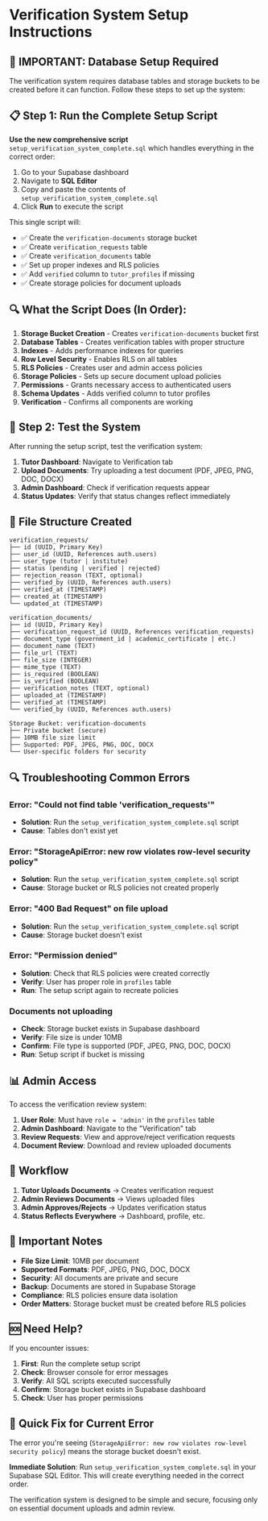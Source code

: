 # Verification System Setup Instructions

## 🚨 **IMPORTANT: Database Setup Required**

The verification system requires database tables and storage buckets to be created before it can function. Follow these steps to set up the system:

## 📋 **Step 1: Run the Complete Setup Script**

**Use the new comprehensive script** `setup_verification_system_complete.sql` which handles everything in the correct order:

1. Go to your Supabase dashboard
2. Navigate to **SQL Editor**
3. Copy and paste the contents of `setup_verification_system_complete.sql`
4. Click **Run** to execute the script

This single script will:
- ✅ Create the `verification-documents` storage bucket
- ✅ Create `verification_requests` table
- ✅ Create `verification_documents` table
- ✅ Set up proper indexes and RLS policies
- ✅ Add `verified` column to `tutor_profiles` if missing
- ✅ Create storage policies for document uploads

## 🔍 **What the Script Does (In Order):**

1. **Storage Bucket Creation** - Creates `verification-documents` bucket first
2. **Database Tables** - Creates verification tables with proper structure
3. **Indexes** - Adds performance indexes for queries
4. **Row Level Security** - Enables RLS on all tables
5. **RLS Policies** - Creates user and admin access policies
6. **Storage Policies** - Sets up secure document upload policies
7. **Permissions** - Grants necessary access to authenticated users
8. **Schema Updates** - Adds verified column to tutor profiles
9. **Verification** - Confirms all components are working

## 🧪 **Step 2: Test the System**

After running the setup script, test the verification system:

1. **Tutor Dashboard**: Navigate to Verification tab
2. **Upload Documents**: Try uploading a test document (PDF, JPEG, PNG, DOC, DOCX)
3. **Admin Dashboard**: Check if verification requests appear
4. **Status Updates**: Verify that status changes reflect immediately

## 📁 **File Structure Created**

```
verification_requests/
├── id (UUID, Primary Key)
├── user_id (UUID, References auth.users)
├── user_type (tutor | institute)
├── status (pending | verified | rejected)
├── rejection_reason (TEXT, optional)
├── verified_by (UUID, References auth.users)
├── verified_at (TIMESTAMP)
├── created_at (TIMESTAMP)
└── updated_at (TIMESTAMP)

verification_documents/
├── id (UUID, Primary Key)
├── verification_request_id (UUID, References verification_requests)
├── document_type (government_id | academic_certificate | etc.)
├── document_name (TEXT)
├── file_url (TEXT)
├── file_size (INTEGER)
├── mime_type (TEXT)
├── is_required (BOOLEAN)
├── is_verified (BOOLEAN)
├── verification_notes (TEXT, optional)
├── uploaded_at (TIMESTAMP)
├── verified_at (TIMESTAMP)
└── verified_by (UUID, References auth.users)

Storage Bucket: verification-documents
├── Private bucket (secure)
├── 10MB file size limit
├── Supported: PDF, JPEG, PNG, DOC, DOCX
└── User-specific folders for security
```

## 🔍 **Troubleshooting Common Errors**

### **Error: "Could not find table 'verification_requests'"**
- **Solution**: Run the `setup_verification_system_complete.sql` script
- **Cause**: Tables don't exist yet

### **Error: "StorageApiError: new row violates row-level security policy"**
- **Solution**: Run the `setup_verification_system_complete.sql` script
- **Cause**: Storage bucket or RLS policies not created properly

### **Error: "400 Bad Request" on file upload**
- **Solution**: Run the `setup_verification_system_complete.sql` script
- **Cause**: Storage bucket doesn't exist

### **Error: "Permission denied"**
- **Solution**: Check that RLS policies were created correctly
- **Verify**: User has proper role in `profiles` table
- **Run**: The setup script again to recreate policies

### **Documents not uploading**
- **Check**: Storage bucket exists in Supabase dashboard
- **Verify**: File size is under 10MB
- **Confirm**: File type is supported (PDF, JPEG, PNG, DOC, DOCX)
- **Run**: Setup script if bucket is missing

## 📊 **Admin Access**

To access the verification review system:

1. **User Role**: Must have `role = 'admin'` in the `profiles` table
2. **Admin Dashboard**: Navigate to the "Verification" tab
3. **Review Requests**: View and approve/reject verification requests
4. **Document Review**: Download and review uploaded documents

## 🔄 **Workflow**

1. **Tutor Uploads Documents** → Creates verification request
2. **Admin Reviews Documents** → Views uploaded files
3. **Admin Approves/Rejects** → Updates verification status
4. **Status Reflects Everywhere** → Dashboard, profile, etc.

## 📝 **Important Notes**

- **File Size Limit**: 10MB per document
- **Supported Formats**: PDF, JPEG, PNG, DOC, DOCX
- **Security**: All documents are private and secure
- **Backup**: Documents are stored in Supabase Storage
- **Compliance**: RLS policies ensure data isolation
- **Order Matters**: Storage bucket must be created before RLS policies

## 🆘 **Need Help?**

If you encounter issues:

1. **First**: Run the complete setup script
2. **Check**: Browser console for error messages
3. **Verify**: All SQL scripts executed successfully
4. **Confirm**: Storage bucket exists in Supabase dashboard
5. **Check**: User has proper permissions

## 🚀 **Quick Fix for Current Error**

The error you're seeing (`StorageApiError: new row violates row-level security policy`) means the storage bucket doesn't exist. 

**Immediate Solution**: Run `setup_verification_system_complete.sql` in your Supabase SQL Editor. This will create everything needed in the correct order.

The verification system is designed to be simple and secure, focusing only on essential document uploads and admin review.
